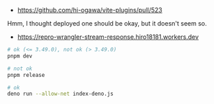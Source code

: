 - https://github.com/hi-ogawa/vite-plugins/pull/523

Hmm, I thought deployed one should be okay, but it doesn't seem so.

- https://repro-wrangler-stream-response.hiro18181.workers.dev

```sh
# ok (<= 3.49.0), not ok (> 3.49.0)
pnpm dev

# not ok
pnpm release

# ok
deno run --allow-net index-deno.js
```
